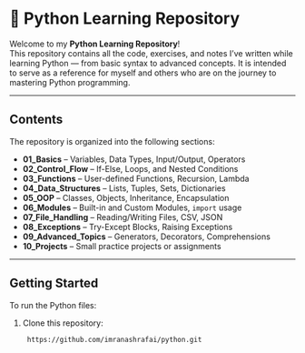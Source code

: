 # 🐍 Python Learning Repository

Welcome to my **Python Learning Repository**!  
This repository contains all the code, exercises, and notes I’ve written while learning Python — from basic syntax to advanced concepts. It is intended to serve as a reference for myself and others who are on the journey to mastering Python programming.

---

## Contents

The repository is organized into the following sections:

- **01_Basics** – Variables, Data Types, Input/Output, Operators
- **02_Control_Flow** – If-Else, Loops, and Nested Conditions
- **03_Functions** – User-defined Functions, Recursion, Lambda
- **04_Data_Structures** – Lists, Tuples, Sets, Dictionaries
- **05_OOP** – Classes, Objects, Inheritance, Encapsulation
- **06_Modules** – Built-in and Custom Modules, `import` usage
- **07_File_Handling** – Reading/Writing Files, CSV, JSON
- **08_Exceptions** – Try-Except Blocks, Raising Exceptions
- **09_Advanced_Topics** – Generators, Decorators, Comprehensions
- **10_Projects** – Small practice projects or assignments

---

## Getting Started

To run the Python files:

1. Clone this repository:

   ```bash
    https://github.com/imranashrafai/python.git
